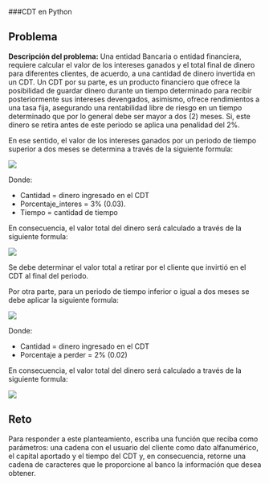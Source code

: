 ###CDT en Python

Problema
-------------
**Descripción del problema:** Una entidad Bancaria o entidad financiera, requiere calcular el valor de los intereses ganados y el total final de dinero para diferentes clientes, de acuerdo, a una cantidad de dinero invertida en un CDT. Un CDT por su parte, es un producto financiero que ofrece la posibilidad de guardar dinero durante un tiempo determinado para recibir posteriormente sus intereses devengados, asimismo, ofrece rendimientos a una tasa fija, asegurando una rentabilidad libre de riesgo en un tiempo determinado que por lo general debe ser mayor a dos (2) meses. Si, este dinero se retira antes de este periodo se aplica una penalidad del 2%.

En ese sentido, el valor de los intereses ganados por un periodo de tiempo superior a dos meses se determina a través de la siguiente formula:

![](https://i.imgur.com/XkcsT0z.png)

Donde:
- Cantidad = dinero ingresado en el CDT
- Porcentaje_interes = 3% (0.03).
- Tiempo = cantidad de tiempo

En consecuencia, el valor total del dinero será calculado a través de la siguiente formula:

![](https://i.imgur.com/wY6EdHl.png)

Se debe determinar el valor total a retirar por el cliente que invirtió en el CDT al final del periodo.

Por otra parte, para un periodo de tiempo inferior o igual a dos meses se debe aplicar la siguiente formula:

![](https://i.imgur.com/ADjUZZs.png)

Donde:
- Cantidad = dinero ingresado en el CDT
- Porcentaje a perder = 2% (0.02)

En consecuencia, el valor total del dinero será calculado a través de la siguiente formula:

![](https://i.imgur.com/TiN7962.png)

Reto
-------------
Para responder a este planteamiento, escriba una función que reciba como parámetros: una cadena con el usuario del cliente como dato alfanumérico, el capital aportado y el tiempo del CDT y, en consecuencia, retorne una cadena de caracteres que le proporcione al banco la información que desea obtener.

